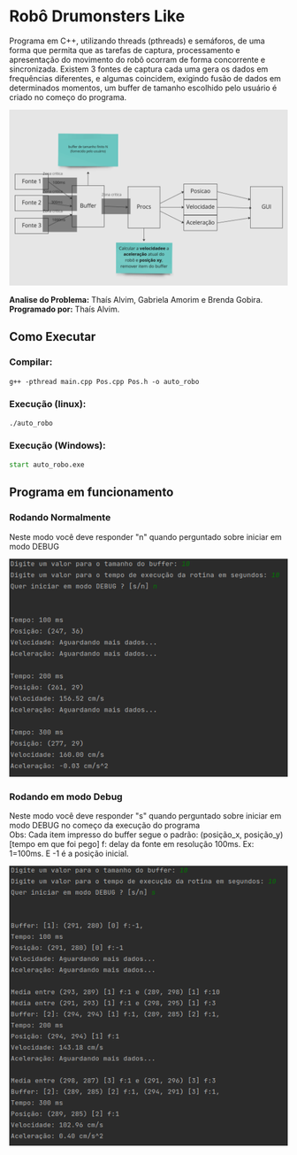 # Robô Drumonsters Like

Programa em C++, utilizando threads (pthreads) e semáforos, de uma forma que permita que
as tarefas de captura, processamento e apresentação do movimento do robô ocorram de
forma concorrente e sincronizada. Existem 3 fontes de captura cada uma gera os dados em frequências
diferentes, e algumas coincidem, exigindo fusão de dados em determinados momentos, um buffer de tamanho escolhido pelo
usuário é criado no começo do programa.

![diagrama](https://raw.githubusercontent.com/ThaisBarrosAlvim/robo_drumonsters_like/main/imagens/diagrama.png?token=GHSAT0AAAAAAB4FMGDXSHMXUIGJBO6DGP7UY4VGWJQ)

**Analise do Problema:** Thaís Alvim, Gabriela Amorim e Brenda Gobira.  
**Programado por:** Thaís Alvim.  

## Como Executar
### Compilar:
````shell
g++ -pthread main.cpp Pos.cpp Pos.h -o auto_robo
````
### Execução (linux):
````shell
./auto_robo 
````
### Execução (Windows):
````cmd
start auto_robo.exe
````

## Programa em funcionamento
### Rodando Normalmente
Neste modo você deve responder "n" quando perguntado sobre iniciar em modo DEBUG
  
![exemplo_no_debug](https://raw.githubusercontent.com/ThaisBarrosAlvim/robo_drumonsters_like/main/imagens/exemplo_no_debug.png?token=GHSAT0AAAAAAB4FMGDWHEC5TF67EZWU5CCMY4VGWWA)

### Rodando em modo Debug
Neste modo você deve responder "s" quando perguntado sobre iniciar em modo DEBUG no começo da execução do programa  
Obs: Cada item impresso do buffer segue o padrão: (posição_x, posição_y) [tempo em que foi pego] f: delay da fonte em resolução 100ms. Ex: 1=100ms. E -1 é a posição inicial.
  
![exemplo_debug](https://raw.githubusercontent.com/ThaisBarrosAlvim/robo_drumonsters_like/main/imagens/exemplo_debug.png?token=GHSAT0AAAAAAB4FMGDXL6OXZFOKSWCCPOQSY4VGWOQ)
